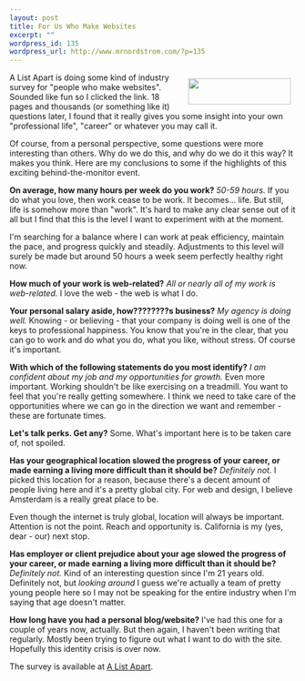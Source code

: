 ```yaml
--- 
layout: post
title: For Us Who Make Websites
excerpt: ""
wordpress_id: 135
wordpress_url: http://www.mrnordstrom.com/?p=135
---
```

<img src="http://www.mrnordstrom.com/wp-content/uploads/2008/08/i-took-the-2008-survey.gif" alt="" title="Survey For People Who Make Websites" width="180" height="46" class="alignright size-full wp-image-141" style="float: right; margin: 10px;" />A List Apart is doing some kind of industry survey for "people who make websites". Sounded like fun so I clicked the link. 18 pages and thousands (or something like it) questions later, I found that it really gives you some insight into your own "professional life", "career" or whatever you may call it.

Of course, from a personal perspective, some questions were more interesting than others. Why do we do this, and why do we do it this way? It makes you think. Here are my conclusions to some if the highlights of this exciting behind-the-monitor event. 

<strong>On average, how many hours per week do you work?</strong> <em>50-59 hours.</em>
If you do what you love, then work cease to be work. It becomes... life. But still, life is somehow more than "work". It's hard to make any clear sense out of it all but I find that this is the level I want to experiment with at the moment. 

I'm searching for a balance where I can work at peak efficiency, maintain the pace, and progress quickly and steadily. Adjustments to this level will surely be made but around 50 hours a week seem perfectly healthy right now.

<strong>How much of your work is web-related?</strong> <em>All or nearly all of my work is web-related.</em> 
I love the web - the web is what I do.

<strong>Your personal salary aside, how????????s business?</strong> <em>My agency is doing well.</em> 
Knowing - or believing - that your company is doing well is one of the keys to professional happiness. You know that you're in the clear, that you can go to work and do what you do, what you like, without stress. Of course it's important.

<strong>With which of the following statements do you most identify?</strong> <em>I am confident about my job and my opportunities for growth.</em> 
Even more important. Working shouldn't be like exercising on a treadmill. You want to feel that you're really getting somewhere. I think we need to take care of the opportunities where we can go in the direction we want and remember - these are fortunate times.

<strong>Let's talk perks. Get any?</strong>
Some. What's important here is to be taken care of, not spoiled.

<strong>Has your geographical location slowed the progress of your career, or made earning a living more difficult than it should be?</strong> <em>Definitely not.</em>
I picked this location for a reason, because there's a decent amount of people living here and it's a pretty global city. For web and design, I believe Amsterdam is a really great place to be. 

Even though the internet is truly global, location will always be important. Attention is not the point. Reach and opportunity is. California is my (yes, dear - our) next stop.

<strong>Has employer or client prejudice about your age slowed the progress of your career, or made earning a living more difficult than it should be?</strong> <em>Definitely not.</em>
Kind of an interesting question since I'm 21 years old. Definitely not, but *looking around* I guess we're actually a team of pretty young people here so I may not be speaking for the entire industry when I'm saying that age doesn't matter.

<strong>How long have you had a personal blog/website?</strong>
I've had this one for a couple of years now, actually. But then again, I haven't been writing that regularly. Mostly been trying to figure out what I want to do with the site. Hopefully this identity crisis is over now.

The survey is available at <a href="http://www.alistapart.com/articles/survey2008">A List Apart</a>.

